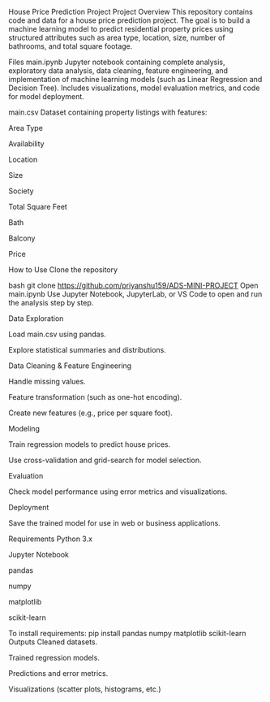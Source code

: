 House Price Prediction Project
Project Overview 
This repository contains code and data for a house price prediction project. The goal is to build a machine learning model to predict residential property prices using structured attributes such as 
area type, location, size, number of bathrooms, and total square footage.

Files 
main.ipynb
Jupyter notebook containing complete analysis, exploratory data analysis, data cleaning, feature engineering, and implementation of machine learning models (such as Linear Regression and Decision Tree).
Includes visualizations, model evaluation metrics, and code for model deployment.

main.csv
Dataset containing property listings with features:

Area Type

Availability

Location

Size

Society

Total Square Feet

Bath

Balcony

Price

How to Use 
Clone the repository

bash
git clone https://github.com/priyanshu159/ADS-MINI-PROJECT
Open main.ipynb
Use Jupyter Notebook, JupyterLab, or VS Code to open and run the analysis step by step.

Data Exploration

Load main.csv using pandas.

Explore statistical summaries and distributions.

Data Cleaning & Feature Engineering

Handle missing values.

Feature transformation (such as one-hot encoding).

Create new features (e.g., price per square foot).

Modeling

Train regression models to predict house prices.

Use cross-validation and grid-search for model selection.

Evaluation

Check model performance using error metrics and visualizations.

Deployment

Save the trained model for use in web or business applications.

Requirements
Python 3.x

Jupyter Notebook

pandas

numpy

matplotlib

scikit-learn

To install requirements:
pip install pandas numpy matplotlib scikit-learn
Outputs
Cleaned datasets.

Trained regression models.

Predictions and error metrics.

Visualizations (scatter plots, histograms, etc.)
